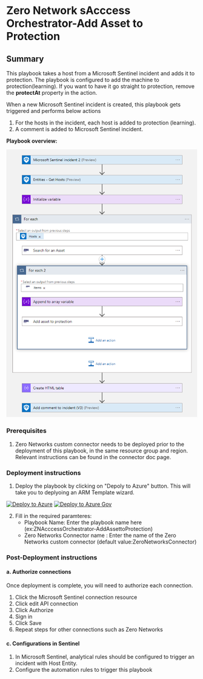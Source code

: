 # Zero Network sAcccess Orchestrator-Add Asset to Protection

## Summary

This playbook takes a host from a Microsoft Sentinel incident and adds it to protection.  The playbook is configured to add the machine to protection(learning).  If you want to have it go straight to protection, remove the **protectAt** property in the action.

When a new Microsoft Sentinel incident is created, this playbook gets triggered and performs below actions
1. For the hosts in the incident, each host is added to protection (learning).
2. A comment is added to Microsoft Sentinel incident.

**Playbook overview:**

![playbook overview](./images/designerLight.png)


### Prerequisites
1. Zero Networks custom connector needs to be deployed prior to the deployment of this playbook, in the same resource group and region. Relevant instructions can be found in the connector doc page.

### Deployment instructions 
1. Deploy the playbook by clicking on "Depoly to Azure" button. This will take you to deplyoing an ARM Template wizard.

[![Deploy to Azure](https://aka.ms/deploytoazurebutton)](https://portal.azure.com/#create/Microsoft.Template/uri/https%3A%2F%2Fraw.githubusercontent.com%2FAzure%2FAzure-Sentinel%2Fmaster%2FPlaybooks%2FZeroNetworks%2FZeroNetworksAcccessOrchestrator-AddAssettoProtection%2Fazuredeploy.json)
[![Deploy to Azure Gov](https://aka.ms/deploytoazuregovbutton)](https://portal.azure.us/#create/Microsoft.Template/uri/https%3A%2F%2Fraw.githubusercontent.com%2FAzure%2FAzure-Sentinel%2Fmaster%2FPlaybooks%2FZeroNetworks%2FZeroNetworksAcccessOrchestrator-AddAssettoProtection%2Fazuredeploy.json)

2. Fill in the required paramteres:
    * Playbook Name: Enter the playbook name here (ex:ZNAcccessOrchestrator-AddAssettoProtection)
    * Zero Networks Connector name : Enter the name of the Zero Networks custom connector (default value:ZeroNetworksConnector)

### Post-Deployment instructions 
#### a. Authorize connections
Once deployment is complete, you will need to authorize each connection.
1.	Click the Microsoft Sentinel connection resource
2.	Click edit API connection
3.	Click Authorize
4.	Sign in
5.	Click Save
6.	Repeat steps for other connections such as Zero Networks

#### c. Configurations in Sentinel
1. In Microsoft Sentinel, analytical rules should be configured to trigger an incident with Host Entity.
2. Configure the automation rules to trigger this playbook
